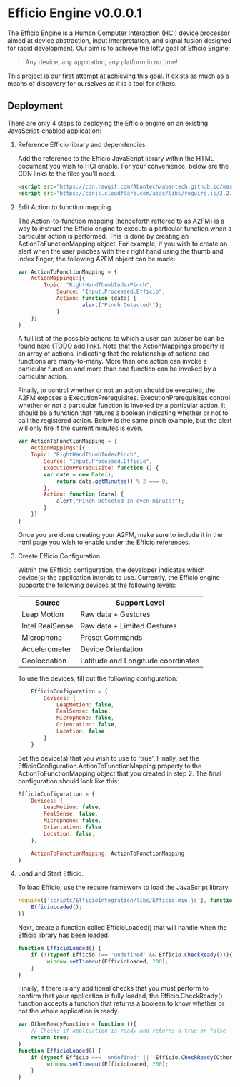 Efficio Engine v0.0.0.1
=======================

The Efficio Engine is a Human Computer Interaction (HCI) device processor aimed at device abstraction, input interpretation, and signal fusion designed for rapid development. Our aim is to achieve the lofty goal of Efficio Engine:
>Any device, any appication, any platform in no time!

This project is our first attempt at achieving this goal. It exists as much as a means of discovery for ourselves as it is a tool for others.

Deployment
----------
There are only 4 steps to deploying the Efficio engine on an existing JavaScript-enabled application:

1. Reference Efficio library and dependencies.

	Add the reference to the Efficio JavaScript library within the HTML document you wish to HCI enable. For your convenience, below are the CDN links to the files you'll need.

	```html
	<script src="https://cdn.rawgit.com/Abantech/abantech.github.io/master/Farside%20Integration/AutoDesk/AutoCADEndUser/scripts/EfficioIntegration/Configuration/RequireConfiguration.js"></script>
	<script src="https://cdnjs.cloudflare.com/ajax/libs/require.js/2.2.0/require.min.js"></script>
	```

2. Edit Action to function mapping.
  
	The Action-to-function mapping (henceforth reffered to as A2FM) is a way to instruct the Efficio engine to execute a particular function when a particular action is performed. This is done by creating an ActionToFunctionMapping object. For example, if you wish to create an alert when the user pinches with their right hand using the thumb and index finger, the following A2FM object can be made:

	```javascript
  	var ActionToFunctionMapping = {
		ActionMappings:[{
			Topic: "RightHandThumbIndexPinch",
          		Source: "Input.Processed.Efficio",
          		Action: function (data) {
              			alert("Pinch Detected!");
          		}
	  	}]
  	}
  	```
  
	A full list of the possible actions to which a user can subscribe can be found here (TODO add link).  Note that the ActionMappings property is an array of actions, indicating that the relationship of actions and functions are many-to-many. More than one action can invoke a particular function and more than one function can be invoked  by a particular action.

	Finally, to control whether or not an action should be executed, the A2FM exposes a ExecutionPrerequisites. ExecutionPrerequisites control whether or not a particular function is invoked by a particular action. It should be a function that returns a boolean indicating whether or not to call the registered action. Below is the same pinch example, but the alert will only fire if the current minutes is even.

	```javascript
  	var ActionToFunctionMapping = {
  		ActionMappings:[{
		Topic: "RightHandThumbIndexPinch",
    		Source: "Input.Processed.Efficio",
      		ExecutionPrerequisite: function () {
			var date = new Date();
        		return date.getMinutes() % 2 === 0;
      		},
      		Action: function (data) {
        		alert("Pinch Detected in even minute!");
    		}
		}]
  	}
	```
	
	Once you are done creating your A2FM, make sure to include it in the html page you wish to enable under the Efficio references.

3. Create Efficio Configuration.

	Within the EFfficio configuration, the developer indicates which device(s) the application intends to use. Currently, the Efficio engine supports the following devices at the following levels:
  
  	<table>
    		<tr>
    			<th>Source</th>
    			<th>Support Level</th>
		</tr>
    		<tr>
        		<td>Leap Motion</td>
        		<td>Raw data + Gestures</td>
    		</tr>
    		<tr>
        		<td>Intel RealSense</td>
		        <td>Raw data + Limited Gestures</td>
    		</tr>
    		<tr>
        		<td>Microphone</td>
        		<td>Preset Commands</td>
    		</tr>
    		<tr>
        		<td>Accelerometer</td>
        		<td>Device Orientation</td>
    		</tr>
    		<tr>
        		<td>Geolocoation</td>
        		<td>Latitude and Longitude coordinates</td>
    		</tr>	
  	</table>

	To use the devices, fill out the following configuration:
	
	```javascript
		EfficioConfiguration = {
  			Devices: {
  				LeapMotion: false,
  				RealSense: false,
  				Microphone: false,
  				Orientation: false,
  				Location: false,
			}
		}
	```

	Set the device(s) that you wish to use to 'true'.  Finally, set the EfficioConfiguration.ActionToFunctionMapping property to the ActionToFunctionMapping object that you created in step 2. The final configuration should look like this:

	```javascript
	EfficioConfiguration = {
    	Devices: {
       		LeapMotion: false,
       		RealSense: false,
	       	Microphone: false,
			Orientation: false
			Location: false,	
	   	},

    	ActionToFunctionMapping: ActionToFunctionMapping
	}
	```

4. Load and Start Efficio.

	To load Efficio, use the require framework to load the JavaScript library.

	```javascript
	require(['scripts/EfficioIntegration/libs/Efficio.min.js'], function () {
		EfficioLoaded();
    })
	```

	Next, create a function called EfficioLoaded() that will handle when the Efficio library has been loaded.

	```javascript
	function EfficioLoaded() {
		if (!(typeof Efficio !== 'undefined' && Efficio.CheckReady())){
			 window.setTimeout(EfficioLoaded, 200);
        }
	}
	```

	Finally, if there is any additional checks that you must perform to confirm that your application is fully loaded, the Efficio.CheckReady() function accepts a function that returns a boolean to know whether or not the whole application is ready.

	```javascript
	var OtherReadyFunction = function (){
		// Checks if application is ready and returns a true or false
		return true;
	}
	function EfficioLoaded() {
		if (typeof Efficio === 'undefined' || !Efficio.CheckReady(OtherReadyFunction)){
			 window.setTimeout(EfficioLoaded, 200);
        }
	}
	```
